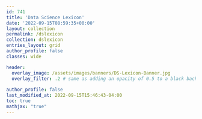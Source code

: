 ```yaml
---
id: 741    
title: 'Data Science Lexicon'
date: '2022-09-15T08:59:35+00:00'
layout: collection
permalink: /dslexicon
collection: dslexicon
entries_layout: grid
author_profile: false
classes: wide

header:
  overlay_image: /assets/images/banners/DS-Lexicon-Banner.jpg
  overlay_filter: .2 # same as adding an opacity of 0.5 to a black background
  
author_profile: false
last_modified_at: 2022-09-15T15:46:43-04:00
toc: true
mathjax: "true"
---
```


